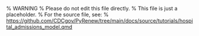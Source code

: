 % WARNING
% Please do not edit this file directly.
% This file is just a placeholder.
% For the source file, see:
% <https://github.com/CDCgov/PyRenew/tree/main/docs/source/tutorials/hospital_admissions_model.qmd>
